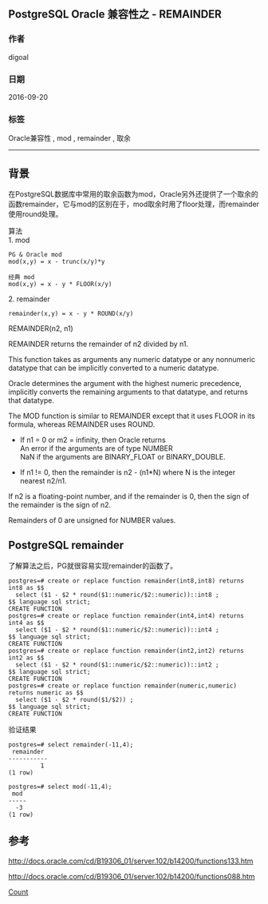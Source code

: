 ## PostgreSQL Oracle 兼容性之 - REMAINDER
          
### 作者         
digoal          
          
### 日期        
2016-09-20       
          
### 标签        
Oracle兼容性 , mod , remainder , 取余 
          
----        
          
## 背景  
在PostgreSQL数据库中常用的取余函数为mod，Oracle另外还提供了一个取余的函数remainder，它与mod的区别在于，mod取余时用了floor处理，而remainder使用round处理。  
  
算法  
1\. mod   
```
PG & Oracle mod
mod(x,y) = x - trunc(x/y)*y  

经典 mod
mod(x,y) = x - y * FLOOR(x/y)  
```
  
2\. remainder  
```
remainder(x,y) = x - y * ROUND(x/y)  
```
  
REMAINDER(n2, n1)  
  
REMAINDER returns the remainder of n2 divided by n1.  
  
This function takes as arguments any numeric datatype or any nonnumeric datatype that can be implicitly converted to a numeric datatype.   
  
Oracle determines the argument with the highest numeric precedence, implicitly converts the remaining arguments to that datatype, and returns that datatype.   
  
The MOD function is similar to REMAINDER except that it uses FLOOR in its formula, whereas REMAINDER uses ROUND.   
  
* If n1 = 0 or m2 = infinity, then Oracle returns  
  An error if the arguments are of type NUMBER  
  NaN if the arguments are BINARY_FLOAT or BINARY_DOUBLE.  
  
* If n1 != 0, then the remainder is n2 - (n1*N) where N is the integer nearest n2/n1.  
  
If n2 is a floating-point number, and if the remainder is 0, then the sign of the remainder is the sign of n2.   
  
Remainders of 0 are unsigned for NUMBER values.  
  
## PostgreSQL remainder
了解算法之后，PG就很容易实现remainder的函数了。  
  
```
postgres=# create or replace function remainder(int8,int8) returns int8 as $$
  select ($1 - $2 * round($1::numeric/$2::numeric))::int8 ;
$$ language sql strict;
CREATE FUNCTION
postgres=# create or replace function remainder(int4,int4) returns int4 as $$
  select ($1 - $2 * round($1::numeric/$2::numeric))::int4 ;
$$ language sql strict;
CREATE FUNCTION
postgres=# create or replace function remainder(int2,int2) returns int2 as $$
  select ($1 - $2 * round($1::numeric/$2::numeric))::int2 ;
$$ language sql strict;
CREATE FUNCTION
postgres=# create or replace function remainder(numeric,numeric) returns numeric as $$
  select ($1 - $2 * round($1/$2)) ;                        
$$ language sql strict;
CREATE FUNCTION
```
  
验证结果  
```
postgres=# select remainder(-11,4);
 remainder 
-----------
         1
(1 row)

postgres=# select mod(-11,4);
 mod 
-----
  -3
(1 row)
```
  
## 参考  
  
http://docs.oracle.com/cd/B19306_01/server.102/b14200/functions133.htm  
  
http://docs.oracle.com/cd/B19306_01/server.102/b14200/functions088.htm
    
[Count](http://info.flagcounter.com/h9V1)      
  


